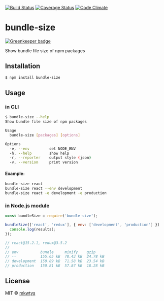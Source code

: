 [![Build Status](https://travis-ci.org/mkwtys/bundle-size.svg?branch=master)](https://travis-ci.org/mkwtys/bundle-size)
[![Coverage Status](https://coveralls.io/repos/github/mkwtys/bundle-size/badge.svg?branch=master)](https://coveralls.io/github/mkwtys/bundle-size?branch=master)
[![Code Climate](https://codeclimate.com/github/mkwtys/bundle-size/badges/gpa.svg)](https://codeclimate.com/github/mkwtys/bundle-size)

# bundle-size

[![Greenkeeper badge](https://badges.greenkeeper.io/mkwtys/bundle-size.svg)](https://greenkeeper.io/)

Show bundle file size of npm packages

## Installation

```sh
$ npm install bundle-size
```

## Usage

### in CLI

```sh
$ bundle-size --help
Show bundle file size of npm packages

Usage
  bundle-size [packages] [options]

Options
  -e, --env         set NODE_ENV
  -h, --help        show help
  -r, --reporter    output style (json)
  -v, --version     print version
```

#### Example:

```sh
bundle-size react
bundle-size react --env development
bundle-size react -e development -e production
```

### in Node.js module

```js
const bundleSize = require('bundle-size');

bundleSize(['react', 'redux'], { env: ['development', 'production'] }).then((results) => {
  console.log(results);
});

// react@15.2.1, redux@3.5.2
//
// env          bundle     minify    gzip
// --           155.65 kB  78.43 kB  24.78 kB
// development  150.89 kB  71.58 kB  23.54 kB
// production   150.81 kB  57.87 kB  18.28 kB
```

## License

MIT © [mkwtys](https://github.com/mkwtys)
